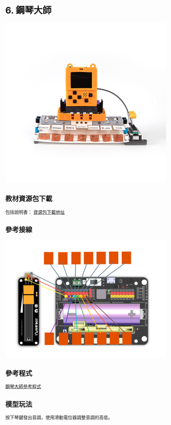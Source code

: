 # 6. 鋼琴大師

![](../../images/piano1.jpg)

## 教材資源包下載

包括說明書： [資源包下載地址](https://drive.google.com/drive/folders/16T0mfS0QbxXfHf4GvNz62Xd2x8dvOq4m?usp=sharing)

## 參考接線

![](../../images/piano_wire.png)

## 參考程式

[鋼琴大師參考程式](https://makecode.com/_WYvCypA0AJ8L)

## 模型玩法

按下琴鍵發出音調，使用滑動電位器調整音調的高低。

